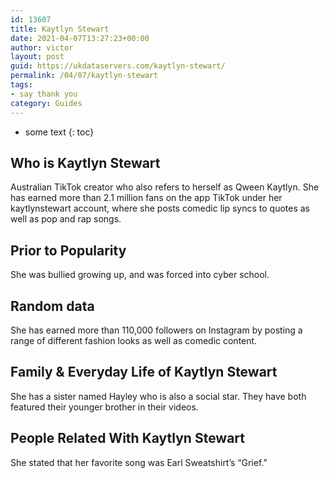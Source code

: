 ```yaml
---
id: 13607
title: Kaytlyn Stewart
date: 2021-04-07T13:27:23+00:00
author: victor
layout: post
guid: https://ukdataservers.com/kaytlyn-stewart/
permalink: /04/07/kaytlyn-stewart
tags:
- say thank you
category: Guides
---
```


* some text
{: toc}


## Who is Kaytlyn Stewart



Australian TikTok creator who also refers to herself as Qween Kaytlyn. She has earned more than 2.1 million fans on the app TikTok under her kaytlynstewart account, where she posts comedic lip syncs to quotes as well as pop and rap songs. 

                
                
                
## Prior to Popularity



She was bullied growing up, and was forced into cyber school. 

                
                
                
## Random data



She has earned more than 110,000 followers on Instagram by posting a range of different fashion looks as well as comedic content.

                
                
                
## Family & Everyday Life of Kaytlyn Stewart



She has a sister named Hayley who is also a social star. They have both featured their younger brother in their videos. 

                
                
                
## People Related With Kaytlyn Stewart



She stated that her favorite song was Earl Sweatshirt&#8217;s &#8220;Grief.&#8221; 

                
              
            
          
          
          